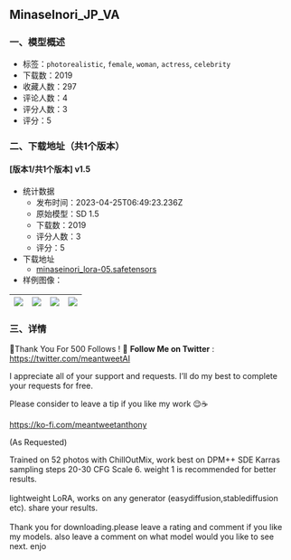## MinaseInori_JP_VA
### 一、模型概述

- 标签：`photorealistic`, `female`, `woman`, `actress`, `celebrity`
- 下载数：2019
- 收藏人数：297
- 评论人数：4
- 评分人数：3
- 评分：5

### 二、下载地址（共1个版本）

#### [版本1/共1个版本] v1.5

- 统计数据
  - 发布时间：2023-04-25T06:49:23.236Z
  - 原始模型：SD 1.5
  - 下载数：2019
  - 评分人数：3
  - 评分：5
- 下载地址
  - [minaseinori_lora-05.safetensors](https://civitai.com/api/download/models/54765)
- 样例图像：

| <img src="https://image.civitai.com/xG1nkqKTMzGDvpLrqFT7WA/2dbf0bab-c391-438c-bdc3-902113007a0a/width=450/1294233.jpeg" /> | <img src="https://image.civitai.com/xG1nkqKTMzGDvpLrqFT7WA/ae77fc13-97c7-4c95-9fb4-5f219fdcf211/width=450/1294232.jpeg" /> | <img src="https://image.civitai.com/xG1nkqKTMzGDvpLrqFT7WA/165b63cf-e6b5-4da9-84c5-09db71ec7140/width=450/1294234.jpeg" /> | <img src="https://image.civitai.com/xG1nkqKTMzGDvpLrqFT7WA/8c10d80f-642c-4066-2251-951d5bb14a00/width=450/592508.jpeg" /> |
| ---- | ---- | ---- | ---- |


### 三、详情
<p>🌸Thank You For 500 Follows ! 🌸 <strong>Follow Me on Twitter</strong> : <a target="_blank" rel="ugc" href="https://twitter.com/meantweetAI">https://twitter.com/meantweetAI</a></p><p>I appreciate all of your support and requests. I’ll do my best to complete your requests for free.</p><p>Please consider to leave a tip if you like my work 😌☕️</p><p><a target="_blank" rel="ugc" href="https://ko-fi.com/meantweetanthony">https://ko-fi.com/meantweetanthony</a></p><p></p><p>(As Requested)</p><p>Trained on 52 photos with ChillOutMix, work best on DPM++ SDE Karras sampling steps 20-30 CFG Scale 6. weight 1 is recommended for better results.<br /><br />lightweight LoRA, works on any generator (easydiffusion,stablediffusion etc). share your results.<br /><br />Thank you for downloading.please leave a rating and comment if you like my models. also leave a comment on what model would you like to see next. enjo</p>